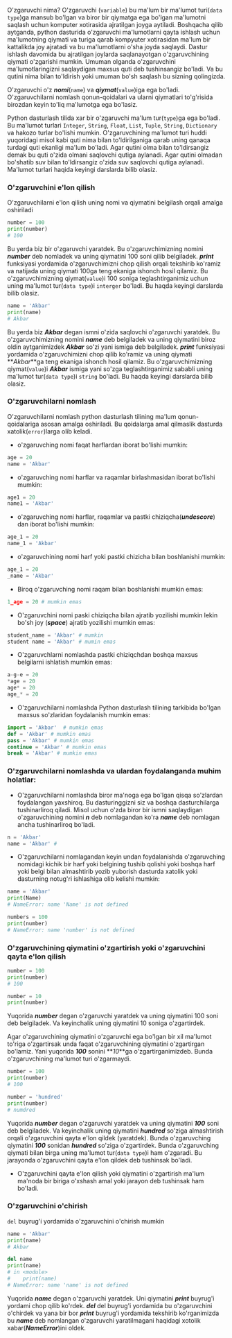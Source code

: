 O'zgaruvchi nima?
O'zgaruvchi (`variable`) bu ma'lum bir ma'lumot turi(`data type`)ga mansub bo'lgan va biror bir qiymatga ega bo'lgan ma'lumotni saqlash uchun komputer xotirasida ajratilgan joyga aytiladi. Boshqacha qilib aytganda, python dasturida o'zgaruvchi ma'lumotlarni qayta ishlash uchun ma'lumotning qiymati va turiga qarab kompyuter xotirasidan ma'lum bir kattalikda joy ajratadi va bu ma'lumotlarni o'sha joyda saqlaydi. Dastur ishlash davomida bu ajratilgan joylarda saqlanayotgan o'zgaruvchining qiymati o'zgarishi mumkin. Umuman olganda o'zgaruvchini ma'lumotlaringizni saqlaydigan maxsus quti deb tushinsangiz bo'ladi. Va bu qutini nima bilan to'ldirish yoki umuman bo'sh saqlash bu sizning qolingizda.

O'zgaruvchi o'z **_nomi_**(`name`) va **_qiymat_**(`value`)iga ega bo'ladi. O'zgaruvchilarni nomlash qonun-qoidalari va ularni qiymatlari to'g'risida birozdan keyin to'liq ma'lumotga ega bo'lasiz.

Python dasturlash tilida xar bir o'zgaruvchi ma'lum tur(`type`)ga ega bo'ladi. Bu ma'lumot turlari `Integer`, `String`, `Float`, `List`, `Tuple`, `String`, `Dictionary` va hakozo turlar bo'lishi mumkin. O'zgaruvchining ma'lumot turi huddi yuqoridagi misol kabi quti nima bilan to'ldirilganiga qarab uning qanaqa turdagi quti ekanligi ma'lum bo'ladi. Agar qutini olma bilan to'ldirsangiz demak bu quti o'zida olmani saqlovchi qutiga aylanadi. Agar qutini olmadan bo'shatib suv bilan to'ldirsangiz o'zida suv saqlovchi qutiga aylanadi. Ma'lumot turlari haqida keyingi darslarda bilib olasiz.

### O'zgaruvchini e'lon qilish

O'zgaruvchilarni e'lon qilish uning nomi va qiymatini belgilash orqali amalga oshiriladi

```python
number = 100
print(number)
# 100
```

Bu yerda biz bir o'zgaruvchi yaratdek. Bu o'zgaruvchimizning nomini **_number_** deb nomladek va uning qiymatini 100 soni qilib belgiladek. **_print_** funksiyasi yordamida o'zgaruvchimizni chop qilish orqali tekshirib ko'ramiz va natijada uning qiymati 100ga teng ekaniga ishonch hosil qilamiz. Bu o'zgaruvchimizning qiymat(`value`)i 100 soniga teglashtirganimiz uchun uning ma'lumot tur(`data type`)i `interger` bo'ladi. Bu haqda keyingi darslarda bilib olasiz.

```python
name = 'Akbar'
print(name)
# Akbar
```

Bu yerda biz **_Akbar_** degan ismni o'zida saqlovchi o'zgaruvchi yaratdek. Bu o'zgaruvchimizning nomini **_name_** deb belgiladek va uning qiymatini biroz oldin aytganimizdek **_Akbar_** so'zi yani ismiga deb belgiladek. **_print_** funksiyasi yordamida o'zgaruvchimizni chop qilib ko'ramiz va uning qiymati **_Akbar_**ga teng ekaniga ishonch hosil qilamiz. Bu o'zgaruvchimizning qiymat(`value`)i **_Akbar_** ismiga yani so'zga teglashtirganimiz sababli uning ma'lumot tur(`data type`)i `string` bo'ladi. Bu haqda keyingi darslarda bilib olasiz.

### O'zgaruvchilarni nomlash

O'zgaruvchilarni nomlash python dasturlash tilining ma'lum qonun-qoidalariga asosan amalga oshiriladi. Bu qoidalarga amal qilmaslik dasturda xatolik(`error`)larga olib keladi.

- o'zgaruvching nomi faqat harflardan iborat bo'lishi mumkin:

```python
age = 20
name = 'Akbar'
```

- o'zgaruvching nomi harflar va raqamlar birlashmasidan iborat bo'lishi mumkin:

```python
age1 = 20
name1 = 'Akbar'
```

- o'zgaruvching nomi harflar, raqamlar va pastki chiziqcha(**_undescore_**) dan iborat bo'lishi mumkin:

```python
age_1 = 20
name_1 = 'Akbar'
```

- o'zgaruvchining nomi harf yoki pastki chizicha bilan boshlanishi mumkin:

```python
age_1 = 20
_name = 'Akbar'
```

- Biroq o'zgaruvching nomi raqam bilan boshlanishi mumkin emas:

```python
1_age = 20 # mumkin emas
```

- O'zgaruvchini nomi paski chiziqcha bilan ajratib yozilishi mumkin lekin bo'sh joy (**_space_**) ajratib yozilishi mumkin emas:

```python
student_name = 'Akbar' # mumkin
student name = 'Akbar' # mumin emas
```

- O'zgaruvchlarni nomlashda pastki chiziqchdan boshqa maxsus belgilarni ishlatish mumkin emas:

```python
a-g-e = 20
*age = 20
age* = 20
age_* = 20
```

- O'zgaruvchilarni nomlashda Python dasturlash tilining tarkibida bo'lgan maxsus so'zlaridan foydalanish mumkin emas:

```python
import = 'Akbar'  # mumkin emas
def = 'Akbar' # mumkin emas
pass = 'Akbar' # mumkin emas
continue = 'Akbar' # mumkin emas
break = 'Akbar' # mumkin emas
```

### O'zgaruvchilarni nomlashda va ulardan foydalanganda muhim holatlar:

- O'zgaruvchilarni nomlashda biror ma'noga ega bo'lgan qisqa so'zlardan foydalangan yaxshiroq. Bu dasturinggizni siz va boshqa dasturchilarga tushinarliroq qiladi. Misol uchun o'zda biror bir ismni saqlaydigan o'zgaruvchining nomini **_n_** deb nomlagandan ko'ra **_name_** deb nomlagan ancha tushinarliroq bo'ladi.

```python
n = 'Akbar'
name = 'Akbar' #
```

- O'zgaruvchilarni nomlagandan keyin undan foydalanishda o'zgaruvching nomidagi kichik bir harf yoki belgining tushib qolishi yoki boshqa harf yoki belgi bilan almashtirib yozib yuborish dasturda xatolik yoki dasturning notug'ri ishlashiga olib kelishi mumkin:

```python
name = 'Akbar'
print(Name)
# NameError: name 'Name' is not defined
```

```python
numbers = 100
print(number)
# NameError: name 'number' is not defined
```

### O'zgaruvchining qiymatini o'zgartirish yoki o'zgaruvchini qayta e'lon qilish

```python
number = 100
print(number)
# 100

number = 10
print(number)
```

Yuqorida **_number_** degan o'zgaruvchi yaratdek va uning qiymatini 100 soni deb belgiladek. Va keyinchalik uning qiymatini 10 soniga o'zgartirdek.

Agar o'zgaruvchining qiymatini o'zgaruvchi ega bo'lgan bir xil ma'lumot to'riga o'zgartirsak unda faqat o'zgaruvchining qiymatini o'zgartirgan bo'lamiz. Yani yuqorida **_100_** sonini **_10_**ga o'zgartirganimizdeb. Bunda o'zgaruvchining ma'lumot turi o'zgarmaydi.

```python
number = 100
print(number)
# 100

number = 'hundred'
print(number)
# numdred
```

Yuqorida **_number_** degan o'zgaruvchi yaratdek va uning qiymatini **_100_** soni deb belgiladek. Va keyinchalik uning qiymatini **_hundred_** so'ziga almashtirish orqali o'zgaruvchini qayta e'lon qildek (yaratdek). Bunda o'zgaruvching qiymatini **_100_** sonidan **_hundred_** so'ziga o'zgartirdek. Bunda o'zgaruvching qiymati bilan birga uning ma'lumot tur(`data type`)i ham o'zgaradi. Bu jarayonda o'zgaruvchini qayta e'lon qildek deb tushinsak bo'ladi.

- O'zgaruvchini qayta e'lon qilish yoki qiymatini o'zgartirish ma'lum ma'noda bir biriga o'xshash amal yoki jarayon deb tushinsak ham bo'ladi.

### O'zgaruvchini o'chirish

`del` buyrug'i yordamida o'zgaruvchini o'chirish mumkin

```python
name = 'Akbar'
print(name)
# Akbar

del name
print(name)
# in <module>
#    print(name)
# NameError: name 'name' is not defined
```

Yuqorida **_name_** degan o'zgaruvchi yaratdek. Uni qiymatini **_print_** buyrug'i yordami chop qilib ko'rdek.
**_del_** del buyrug'i yordamida bu o'zgaruvchini o'chirdek va yana bir bor **_print_** buyrug'i yordamida tekshirib ko'rganimizda bu **_name_** deb nomlangan o'zgaruvchi yaratilmagani haqidagi xotolik xabar(**_NameError_**)ini oldek.
